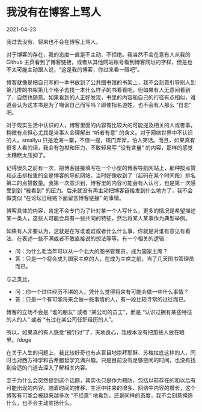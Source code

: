 # 我没有在博客上骂人

2021-04-23


我过去没有、将来也不会在博客上骂人。

对于博客的存在，我的态度一直是不主动、不拒绝。我当然不会在意有人从我的 Github 主页看到了博客链接，或者从其他网站账号看到博客网址的字样，但是也不太可能主动跟人说，“这是我的博客，你过来看一眼吧”。

博客就像是把自己写的一本书放到了公共图书馆的书架上，我不会刻意引导别人到第几排的书架第几个格子去找一本什么样子的书看看吧，但如果有人无意间看到了，自然也随意。如果看到的人正好发现，书里的内容和自己的行径有点相似，难道会认为这本书是为了嘲讽自己而写吗？即使指名道姓，也不会有人那么 “自恋” 吧。

对于现实生活中认识的人，博客里面的内容有比较大的可能提及相关的人或者事，稍微有点担心尤其是当事人会理解出 “听者有意” 的含义。对于网络世界中不认识的人，smallyu 只是沧海一粟，不值一提，班门弄斧，怕人笑话。而且，如果真有很多人看的话，我会有包袱和压力，不敢轻易写 “没有含量” 的内容，那样的感觉太糟糕太压抑了。

记得很久之前有一次，把博客链接填写在一个小型的博客导航网站上，那种按点赞和点击排权重的全是博客的导航网站，当时好像收到了（起码在某个时间段）排名第二的点赞数量。我第一次意识到，博客里的内容可能会有人认可，也是第一次感受到到 “被看到” 的压力。后来就没有再主动把博客链接发到什么地方了，我不会做类似 “在论坛日经贴下面留言博客链接” 的事情。

博客具体的内容，肯定不会专门为了针对某一个人写什么，更多的情况是希望描述某一类人，这些人可能会具有一些共同的特征，然后将某人某事作为典型举例。

如果有人非要认为，这就是在写谁谁谁或者什么什么事，你就是对谁有意见有看法，在表述一些不满或者不敢直接说的想法等等。有一个相关的逻辑：

- 问：为什么毛当年可以从一个北大的图书管理员，成为国家主席？
- 答：只是一个将会成为国家主席的人，在成为主席之前，当了几天图书管理员而已。

与之类比，

- 问：你一个过往经历不堪的人，凭什么觉得将来有可能会做一些什么事情？
- 答：只是一个有可能将来会做一些事情的人，有一段比较寻常的过往而已。

博客的立场不会是 “谁的朋友” 或者 “某公司的员工”，而是 “认识过拥有某些特征的人的人” 或者 “有过在某公司任职经历的人”。

所以，如果真的有人感觉“被针对”了，天地良心，我根本没有把那些人放在眼里。/doge

在关于人生的问题上，我比较好奇也有点盲目地崇拜耶稣、苏格拉底这样的人，同时也对西方神学和古希腊哲学充满兴趣。只是目前没有足够空闲的时间，也没有找到合适的门道去深入了解相关内容。

至于为什么会突然提到这个话题，其实也只是作为预防，包括以前存在的和以后有可能出现的内容。随着时间的推移、生活中往来的增多、网络中内容的增长，这个博客有可能会被越来越多次 “不经意” 地看到。还是同样的态度，我不会刻意掩饰什么，也不会主动宣扬什么。

